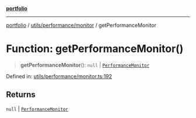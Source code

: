 [**portfolio**](../../../../README.md)

***

[portfolio](../../../../modules.md) / [utils/performance/monitor](../README.md) / getPerformanceMonitor

# Function: getPerformanceMonitor()

> **getPerformanceMonitor**(): `null` \| [`PerformanceMonitor`](../classes/PerformanceMonitor.md)

Defined in: [utils/performance/monitor.ts:192](https://github.com/tnorlund/Portfolio/blob/3ebfe498ba2c0f23e09d3a35170b3d9043711fe2/portfolio/utils/performance/monitor.ts#L192)

## Returns

`null` \| [`PerformanceMonitor`](../classes/PerformanceMonitor.md)
